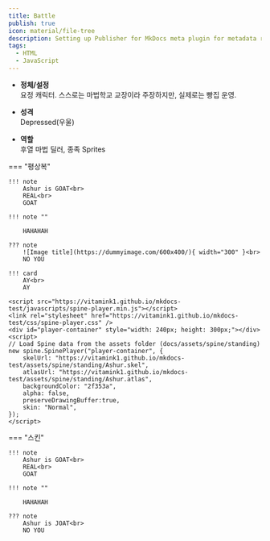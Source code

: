 ```yaml
---
title: Battle
publish: true
icon: material/file-tree
description: Setting up Publisher for MkDocs meta plugin for metadata retrival and automatic navigation building
tags:
  - HTML
  - JavaScript
---
```


- **정체/설정**  
  요정 캐릭터. 스스로는 마법학교 교장이라 주장하지만, 실제로는 빵집 운영.

- **성격**  
  Depressed(우울)

- **역할**  
  후열 마법 딜러, 종족 Sprites

=== "평상복"

    !!! note
        Ashur is GOAT<br>
        REAL<br>
        GOAT

    !!! note ""

        HAHAHAH

    ??? note
        ![Image title](https://dummyimage.com/600x400/){ width="300" }<br>
        NO YOU

    !!! card 
        AY<br>
        AY

    <script src="https://vitamink1.github.io/mkdocs-test/javascripts/spine-player.min.js"></script>
    <link rel="stylesheet" href="https://vitamink1.github.io/mkdocs-test/css/spine-player.css" />
    <div id="player-container" style="width: 240px; height: 300px;"></div>
    <script>
    // Load Spine data from the assets folder (docs/assets/spine/standing)
    new spine.SpinePlayer("player-container", {
        skelUrl: "https://vitamink1.github.io/mkdocs-test/assets/spine/standing/Ashur.skel",
        atlasUrl: "https://vitamink1.github.io/mkdocs-test/assets/spine/standing/Ashur.atlas",
        backgroundColor: "2f353a",
        alpha: false,
        preserveDrawingBuffer:true,
        skin: "Normal",
    });
    </script>

=== "스킨"

    !!! note
        Ashur is GOAT<br>
        REAL<br>
        GOAT

    !!! note ""

        HAHAHAH

    ??? note
        Ashur is JOAT<br>
        NO YOU
